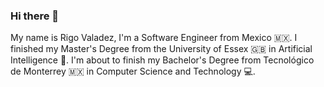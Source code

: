 ### Hi there 👋

My name is Rigo Valadez, I'm a Software Engineer from Mexico 🇲🇽.
I finished my Master's Degree from the University of Essex 🇬🇧 in Artificial Intelligence 🧠.
I'm about to finish my Bachelor's Degree from Tecnológico de Monterrey 🇲🇽 in Computer Science and Technology 💻.

<!--
**rigovm101/rigovm101** is a ✨ _special_ ✨ repository because its `README.md` (this file) appears on your GitHub profile.

Here are some ideas to get you started:

- 🔭 I’m currently working on ...
- 🌱 I’m currently learning ...
- 👯 I’m looking to collaborate on ...
- 🤔 I’m looking for help with ...
- 💬 Ask me about ...
- 📫 How to reach me: ...
- 😄 Pronouns: ...
- ⚡ Fun fact: ...
-->
